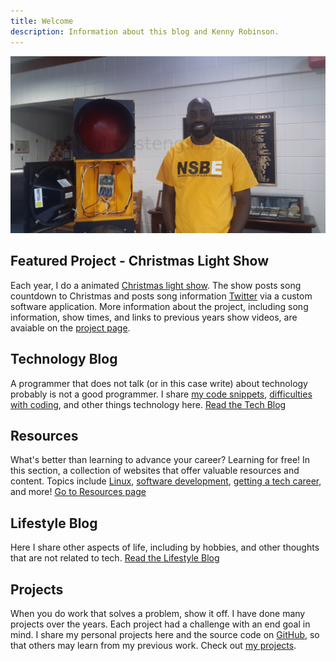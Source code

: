 ```yaml
---
title: Welcome
description: Information about this blog and Kenny Robinson.
---
```


![Kenny with traffic light](/images/jumbotron_kenny.jpg)

## Featured Project - Christmas Light Show

Each year, I do a animated [Christmas light show](/projects/christmas-light-show). The show posts song
countdown to Christmas and posts song information
<a href="https://twitter.com/hplightshow" target="_blank">Twitter</a> via a custom software application.
More information about the project, including song information, show times, and links to previous
years show videos, are avaiable on the [project page](/project/christmas-light-show).

## Technology Blog

A programmer that does not talk (or in this case write) about technology probably is not a good programmer.
I share
[my code snippets](/technology/2022.09.17-length-of-shell-variable/),
[difficulties with coding](/technology/2021.08.12-jquery-validator-with-parameter/),
and other things technology here.
[Read the Tech Blog](/technology)

## Resources

What's better than learning to advance your career? Learning for free! In this section, a collection of websites
that offer valuable resources and content. Topics include
[Linux](/resources#linux),
[software development](/resources#web-and-software-development),
[getting a tech career](/resources/getting-into-tech), and more!
[Go to Resources page](/resources)

## Lifestyle Blog

Here I share other aspects of life, including by hobbies, and other thoughts that are not related to tech.
[Read the Lifestyle Blog](/lifestyle)

## Projects

When you do work that solves a problem, show it off. I have done many projects over the years. Each project
had a challenge with an end goal in mind. I share my personal projects here and the source code on
<a href="https://github.com/almostengr" target="_blank">GitHub</a>,
so that others may learn from my previous work.
Check out [my projects](/projects).
